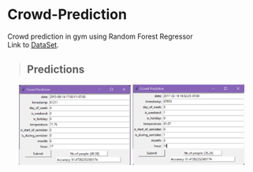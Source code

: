 # Crowd-Prediction
Crowd prediction in gym using Random Forest Regressor
<br/>
Link to [DataSet](https://raw.githubusercontent.com/SaiSwarup27/Crowd-Prediction/master/dataset/data.csv).

> ## Predictions 
<p align="center" width="100%">
    <img width="45%" src="https://github.com/SaiSwarup27/Crowd-Prediction/blob/master/Predictions/prediction1.png">
    <img width="45%" src="https://github.com/SaiSwarup27/Crowd-Prediction/blob/master/Predictions/prediction2.png">
</p>
